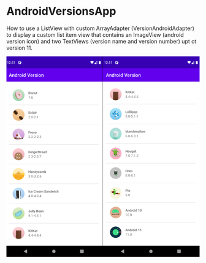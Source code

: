 # AndroidVersionsApp

How to use a ListView with custom ArrayAdapter (VersionAndroidAdapter) to display a custom list item view that contains an ImageView (android version icon) and two TextViews (version name and version number) upt ot version 11.

![app screenshot](https://github.com/ahmed-razic/AndroidVersionsApp/blob/master/app/src/main/res/drawable/screenshot.png?raw=false)
